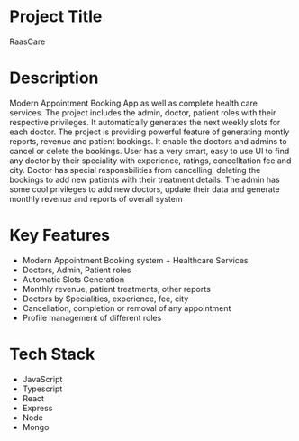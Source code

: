 # Project Title
RaasCare

# Description
Modern Appointment Booking App as well as complete health care services. The project includes the admin, doctor, patient roles with their respective privileges. It automatically generates the next weekly slots for each doctor. The project is providing powerful feature of generating montly reports, revenue and patient bookings. It enable the doctors and admins to cancel or delete the bookings. User has a very smart, easy to use UI to find any doctor by their speciality with experience, ratings, concelltation fee and city. Doctor has special responsbilities from cancelling, deleting the bookings to add new patients with their treatment details. The admin has some cool privileges to add new doctors, update their data and generate monthly revenue and reports of overall system

# Key Features
- Modern Appointment Booking system + Healthcare Services
- Doctors, Admin, Patient roles
- Automatic Slots Generation
- Monthly revenue, patient treatments, other reports
- Doctors by Specialities, experience, fee, city
- Cancellation, completion or removal of any appointment
- Profile management of different roles

# Tech Stack
* JavaScript
* Typescript
* React
* Express
* Node
* Mongo
